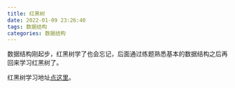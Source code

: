 ```yaml
---
title: 红黑树
date: 2022-01-09 23:26:40
tags: 数据结构
categories: 数据结构
---
```


数据结构刚起步，红黑树学了也会忘记，后面通过练题熟悉基本的数据结构之后再回来学习红黑树了。

红黑树学习地址[点这里](https://www.jianshu.com/p/00aae4f4d672)。

